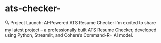 # ats-checker-
🔍 Project Launch: AI-Powered ATS Resume Checker  I'm excited to share my latest project – a professionally built ATS Resume Checker, developed using Python, Streamlit, and Cohere’s Command-R+ AI model. 

